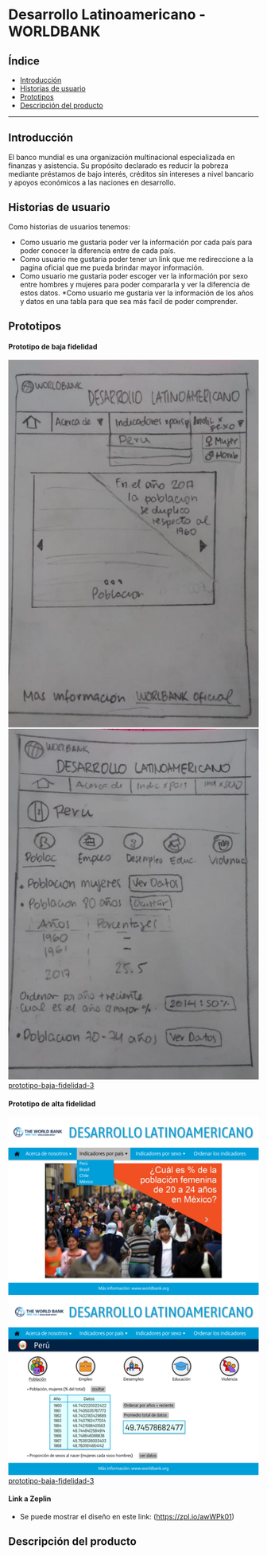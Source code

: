 # Desarrollo Latinoamericano - WORLDBANK

## Índice

* [Introducción](#introducción)
* [Historias de usuario](#historias-de-usuario)
* [Prototipos](#prototipos)
* [Descripción del producto](#descripción-del-producto)

***

## Introducción

El banco mundial es una organización multinacional especializada en finanzas y asistencia. Su propósito declarado es reducir la pobreza mediante préstamos de bajo interés, créditos sin intereses a nivel bancario y apoyos económicos a las naciones en desarrollo.



## Historias de usuario

Como historias de usuarios tenemos:
* Como usuario me gustaria poder ver la información por cada país para poder conocer  la diferencia entre de cada país.
* Como usuario me gustaria poder tener un link que me redireccione a la pagina oficial que me pueda brindar mayor información.
* Como usuario me gustaria poder escoger ver la información por sexo entre hombres y mujeres para poder compararla y ver la diferencia de estos datos.
*Como usuario me gustaria ver la información de los años y datos en una tabla para que sea más facil de poder comprender.


## Prototipos

#### Prototipo de baja fidelidad

![prototipo-baja-fidelidad-1](src/imagen/prototipo-baja-1.jpeg) ![prototipo-baja-fidelidad-2](src/imagen/prototipo-baja-2.jpeg)
[prototipo-baja-fidelidad-3](src/imagen/prototipo-baja-3.jpeg)

#### Prototipo de alta fidelidad

![prototipo-baja-fidelidad-1](src/imagen/prototipo-alta-1.png) ![prototipo-baja-fidelidad-2](src/imagen/prototipo-alta-2.png)
[prototipo-baja-fidelidad-3](src/imagen/prototipo-alta-3.png)

#### Link a Zeplin 

- Se puede mostrar el diseño en este link: (https://zpl.io/awWPk01)

## Descripción del producto



